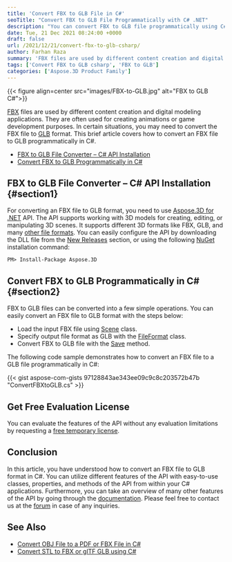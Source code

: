 ```yaml
---
title: 'Convert FBX to GLB File in C#'
seoTitle: "Convert FBX to GLB File Programmatically with C# .NET"
description: "You can convert FBX to GLB file programmatically using C# .NET. Export the 3D scene in FBX file format to Binary glTF format."
date: Tue, 21 Dec 2021 08:24:00 +0000
draft: false
url: /2021/12/21/convert-fbx-to-glb-csharp/
author: Farhan Raza
summary: 'FBX files are used by different content creation and digital modeling applications. They are often used for creating animations or game development purposes. In certain situations, you may need to convert the FBX file to GLB format. This brief article covers how to **convert an FBX file to GLB programmatically in C#.**'
tags: ['Convert FBX to GLB csharp', 'FBX to GLB']
categories: ['Aspose.3D Product Family']
---
```




{{< figure align=center src="images/FBX-to-GLB.jpg" alt="FBX to GLB C#">}}


[FBX][1] files are used by different content creation and digital modeling applications. They are often used for creating animations or game development purposes. In certain situations, you may need to convert the FBX file to [GLB][2] format. This brief article covers how to convert an FBX file to GLB programmatically in C#.

*   [FBX to GLB File Converter – C# API Installation][3]
*   [Convert FBX to GLB Programmatically in C#][4]

## FBX to GLB File Converter – C# API Installation {#section1}

For converting an FBX file to GLB format, you need to use [Aspose.3D for .NET][5] API. The API supports working with 3D models for creating, editing, or manipulating 3D scenes. It supports different 3D formats like FBX, GLB, and many [other file formats][6]. You can easily configure the API by downloading the DLL file from the [New Releases][7] section, or using the following [NuGet][8] installation command:

```
PM> Install-Package Aspose.3D
```

## Convert FBX to GLB Programmatically in C# {#section2}

FBX to GLB files can be converted into a few simple operations. You can easily convert an FBX file to GLB format with the steps below:

*   Load the input FBX file using [Scene][9] class.
*   Specify output file format as GLB with the [FileFormat][10] class.
*   Convert FBX to GLB file with the [Save][11] method.

The following code sample demonstrates how to convert an FBX file to a GLB file programmatically in C#:

{{< gist aspose-com-gists 97128843ae343ee09c9c8c203572b47b "ConvertFBXtoGLB.cs" >}}

## Get Free Evaluation License

You can evaluate the features of the API without any evaluation limitations by requesting a [free temporary license][12].

## Conclusion

In this article, you have understood how to convert an FBX file to GLB format in C#. You can utilize different features of the API with easy-to-use classes, properties, and methods of the API from within your C# applications. Furthermore, you can take an overview of many other features of the API by going through the [documentation][13]. Please feel free to contact us at the [forum][14] in case of any inquiries.

## See Also

*   [Convert OBJ File to a PDF or FBX File in C#][15]
*   [Convert STL to FBX or glTF GLB using C#][16]




[1]: https://docs.fileformat.com/3d/fbx/
[2]: https://docs.fileformat.com/3d/glb/
[3]: #section1
[4]: #section2
[5]: https://products.aspose.com/3d/net
[6]: https://docs.aspose.com/3d/net/supported-file-formats/
[7]: https://products.aspose.com/3d/net
[8]: https://www.nuget.org/packages/Aspose.3D/
[9]: https://apireference.aspose.com/3d/net/aspose.threed/scene
[10]: https://apireference.aspose.com/3d/net/aspose.threed/fileformat
[11]: https://apireference.aspose.com/3d/net/aspose.threed/scene/methods/save/index
[12]: https://purchase.aspose.com/temporary-license
[13]: https://docs.aspose.com/3d/net/
[14]: https://forum.aspose.com/c/3d
[15]: https://blog.aspose.com/2021/11/16/convert-obj-to-pdf-fbx-csharp/
[16]: https://blog.aspose.com/2021/11/02/convert-stl-to-fbx-glb-gltf-csharp/




